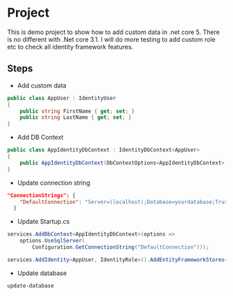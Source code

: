# Project

This is demo project to show how to add custom data in .net core 5. There is no different with .Net core 3.1. I will do more testing to add custom role etc to check all identity framework features.

## Steps

* Add custom data

```cs
public class AppUser : IdentityUser
{
    public string FirstName { get; set; }
    public string LastName { get; set; }
}
```

* Add DB Context

```cs
public class AppIdentityDbContext : IdentityDbContext<AppUser>
{
    public AppIdentityDbContext(DbContextOptions<AppIdentityDbContext> options) : base(options) { }
}
```

* Update connection string

```json
"ConnectionStrings": {
    "DefaultConnection": "Server=(localhost);Database=yourdatabase;Trusted_Connection=True;MultipleActiveResultSets=true"
  }
```

* Update Startup.cs

```cs
services.AddDbContext<AppIdentityDbContext>(options =>
    options.UseSqlServer(
        Configuration.GetConnectionString("DefaultConnection")));

services.AddIdentity<AppUser, IdentityRole>().AddEntityFrameworkStores<AppIdentityDbContext>().AddDefaultTokenProviders();

```

* Update database

```powershell
update-database
```
